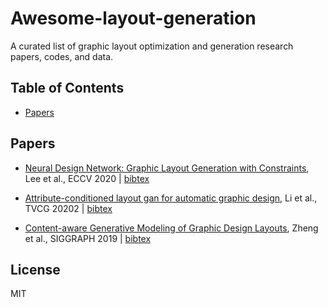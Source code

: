 # Awesome-layout-generation
A curated list of graphic layout optimization and generation research papers, codes, and data.

## Table of Contents
- [Papers](#papers)

## Papers
- [Neural Design Network: Graphic Layout Generation with Constraints](https://www.ecva.net/papers/eccv_2020/papers_ECCV/papers/123480494.pdf), Lee et al., ECCV 2020 | [bibtex](./citations/NDN.txt) <!---Lee20eccv_ndn-->

- [Attribute-conditioned layout gan for automatic graphic design](https://arxiv.org/pdf/2009.05284), Li et al., TVCG 20202 | [bibtex](./citations/attribute.txt)<!---Li20attribute-->

- [Content-aware Generative Modeling of Graphic Design Layouts](https://xtqiao.com/projects/content_aware_layout/paper.pdf), Zheng et al., SIGGRAPH 2019 | [bibtex](./citations/content_aware.txt)<!---Zheng19contet-->


## License 
MIT

